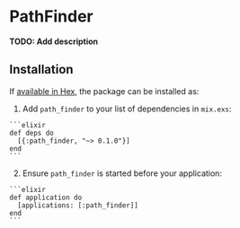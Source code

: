 # PathFinder

**TODO: Add description**

## Installation

If [available in Hex](https://hex.pm/docs/publish), the package can be installed as:

  1. Add `path_finder` to your list of dependencies in `mix.exs`:

    ```elixir
    def deps do
      [{:path_finder, "~> 0.1.0"}]
    end
    ```

  2. Ensure `path_finder` is started before your application:

    ```elixir
    def application do
      [applications: [:path_finder]]
    end
    ```

